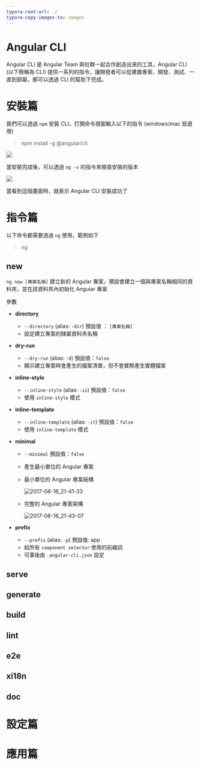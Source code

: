 ```yaml
---
typora-root-url: ./
typora-copy-images-to: images
---
```


# Angular CLI

Angular CLI 是 Angular Team 與社群一起合作創造出來的工具，Angular CLI (以下簡稱為 CLI) 提供一系列的指令，讓開發者可以從建置專案、開發、測試、一直到部屬，都可以透過 CLI 的幫助下完成。



# 安裝篇

我們可以透過 `npm` 安裝 CLI，打開命令視窗輸入以下的指令 (windows/mac 皆適用)

> npm install -g @angular/cli

![](/images/npminstall.jpg)

當安裝完成後，可以透過 `ng -v` 的指令來檢查安裝的版本

![](/images/2017-08-16_19-56-50.jpg)

當看到這個畫面時，就表示 Angular CLI 安裝成功了

# 指令篇

以下命令都需要透過 `ng` 使用，範例如下

> ng <command>

## new

`ng new [專案名稱]` 建立新的 Angular 專案，預設會建立一個與專案名稱相同的資料夾，並在該資料夾內初始化 Angular 專案

參數

* **directory**

  * `--directory` (alias: `-dir`)  預設值 ： `[專案名稱]` 
  * 設定建立專案的隸屬資料夾名稱

* **dry-run**

  * `--dry-run` (alias: `-d`)  預設值：`false`
  * 顯示建立專案時會產生的檔案清單，但不會實際產生實體檔案

* **inline-style**

  * `--inline-style` (alias: `-is`)  預設值：`false`
  * 使用 `inline-style` 模式

* **inline-template**

  * `--inline-template` (alias: `-it`)  預設值：`false`
  * 使用 `inline-template` 模式

* **minimal**

  * `--minimal` 預設值：`false`

  * 產生最小單位的 Angular 專案

  * 最小單位的 Angular 專案結構

    ![2017-08-16_21-41-33](/images/2017-08-16_21-41-33.jpg)

  * 完整的 Angular 專案架構

    ![2017-08-16_21-43-07](/images/2017-08-16_21-43-07.jpg)

* **prefix**

  * `--prefix` (alias: `-p`)  預設值: app
  * 給所有 `component selector` 使用的前綴詞
  * 可事後由 `.angular-cli.json` 設定

 

## serve

## generate

## build

## lint

## e2e

## xi18n

## doc

# 設定篇

# 應用篇

